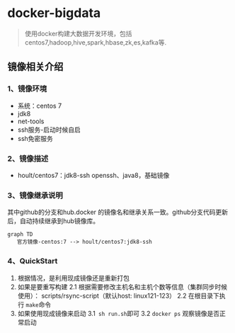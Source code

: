 # docker-bigdata
>使用docker构建大数据开发环境，包括centos7,hadoop,hive,spark,hbase,zk,es,kafka等.

## 镜像相关介绍
### 1、镜像环境

* 系统：centos 7
* jdk8
* net-tools
* ssh服务-启动时候自启
* ssh免密服务

### 2、镜像描述

* hoult/centos7：jdk8-ssh        openssh、java8，基础镜像


### 3、镜像继承说明

其中github的分支和hub.docker 的镜像名和继承关系一致。github分支代码更新后，自动持续继承到hub镜像库。

```mermaid
graph TD 
   官方镜像-centos:7 --> hoult/centos7:jdk8-ssh 
```

### 4、QuickStart
1. 根据情况，是利用现成镜像还是重新打包
2. 如果是要重写构建
2.1 根据需要修改主机名和主机个数等信息（集群同步时候使用）： scripts/rsync-script（默认host: linux121-123）
2.2 在根目录下执行 `make`命令
3. 如果使用现成镜像来启动
   3.1` sh run.sh`即可
   3.2 `docker ps` 观察镜像是否正常启动